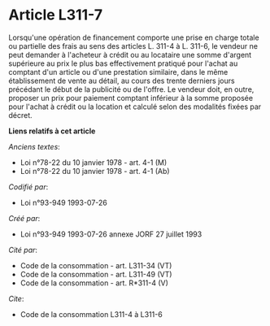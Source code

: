 # Article L311-7

Lorsqu'une opération de financement comporte une prise en charge totale ou partielle des frais au sens des articles L. 311-4
à L. 311-6, le vendeur ne peut demander à l'acheteur à crédit ou au locataire une somme d'argent supérieure au prix le plus
bas effectivement pratiqué pour l'achat au comptant d'un article ou d'une prestation similaire, dans le même établissement de
vente au détail, au cours des trente derniers jours précédant le début de la publicité ou de l'offre. Le vendeur doit, en
outre, proposer un prix pour paiement comptant inférieur à la somme proposée pour l'achat à crédit ou la location et calculé
selon des modalités fixées par décret.

**Liens relatifs à cet article**

_Anciens textes_:

  - Loi n°78-22 du 10 janvier 1978 - art. 4-1 (M)
  - Loi n°78-22 du 10 janvier 1978 - art. 4-1 (Ab)

_Codifié par_:

  - Loi n°93-949 1993-07-26

_Créé par_:

  - Loi n°93-949 1993-07-26 annexe JORF 27 juillet 1993

_Cité par_:

  - Code de la consommation - art. L311-34 (VT)
  - Code de la consommation - art. L311-49 (VT)
  - Code de la consommation - art. R*311-4 (V)

_Cite_:

  - Code de la consommation L311-4 à L311-6
